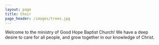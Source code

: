 ```yaml
---
layout: page
title: Choir
page_header: /images/trees.jpg
---
```

Welcome to the ministry of Good Hope Baptist Church! We have a deep desire to care for all people, and grow together in our knowledge of Christ.
